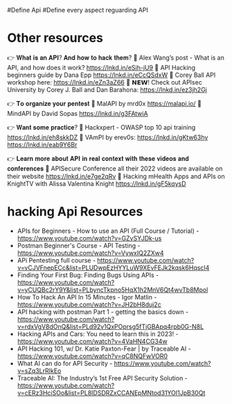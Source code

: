 #Define Api
#Define every aspect reguarding API

# Other resources

👉 𝐖𝐡𝐚𝐭 𝐢𝐬 𝐚𝐧 𝐀𝐏𝐈? 𝐀𝐧𝐝 𝐡𝐨𝐰 𝐭𝐨 𝐡𝐚𝐜𝐤 𝐭𝐡𝐞𝐦?
🌟 Alex Wang’s post - What is an API, and how does it work?
https://lnkd.in/eSih-jU9
🌟 API Hacking beginners guide by Dana Epp
https://lnkd.in/eCcQSdxW
🌟 Corey Ball API workshop here:
https://lnkd.in/eZn3aZ66
🌟 𝗡𝗘𝗪! Check out APIsec University by Corey J. Ball and Dan Barahona: https://lnkd.in/ez3jh2Gj

👉 𝐓𝐨 𝐨𝐫𝐠𝐚𝐧𝐢𝐳𝐞 𝐲𝐨𝐮𝐫 𝐩𝐞𝐧𝐭𝐞𝐬𝐭
🌟 MalAPI by mrd0x
https://malapi.io/
🌟 MindAPI by David Sopas
https://lnkd.in/g3FAtwiA

👉 𝐖𝐚𝐧𝐭 𝐬𝐨𝐦𝐞 𝐩𝐫𝐚𝐜𝐭𝐢𝐜𝐞?
🌟 Hackxpert - OWASP top 10 api training
https://lnkd.in/eh8skkDZ
🌟 VAmPI by erev0s:
https://lnkd.in/gKtw63hy
https://lnkd.in/eab9Y6Br

👉 𝐋𝐞𝐚𝐫𝐧 𝐦𝐨𝐫𝐞 𝐚𝐛𝐨𝐮𝐭 𝐀𝐏𝐈 𝐢𝐧 𝐫𝐞𝐚𝐥 𝐜𝐨𝐧𝐭𝐞𝐱𝐭 𝐰𝐢𝐭𝐡 𝐭𝐡𝐞𝐬𝐞 𝐯𝐢𝐝𝐞𝐨𝐬 𝐚𝐧𝐝 𝐜𝐨𝐧𝐟𝐞𝐫𝐞𝐧𝐜𝐞𝐬
🌟 APISecure Conference all their 2022 videos are available on their website
https://lnkd.in/e7ge2qRv
🌟 Hacking mHealth Apps and APIs on KnightTV with Alissa Valentina Knight
https://lnkd.in/gF5kqysD

















 #  hacking Api  Resources 
 * APIs for Beginners - How to use an API (Full Course / Tutorial) - https://www.youtube.com/watch?v=GZvSYJDk-us
 * Postman Beginner's Course - API Testing - https://www.youtube.com/watch?v=VywxIQ2ZXw4
 * APi Pentesting full course - https://www.youtube.com/watch?v=vCJVFnepECc&list=PLUDwpEzHYYLuW9XEvFEJk2kqsk6HqscI4
 * Finding Your First Bug: Finding Bugs Using APIs - https://www.youtube.com/watch?v=yCUQBc2rY9Y&list=PLbyncTkpno5HqX1h2MnV6Qt4wvTb8Mpol
 * How To Hack An API In 15 Minutes - Igor Matlin - https://www.youtube.com/watch?v=JH2bH8duj2c
 * API hacking with postman Part 1 - getting the basics down - https://www.youtube.com/watch?v=rdxVgV8dOnQ&list=PLd92v1QxPOprsg5fTjGBApq4rpb0G-N8L
 * Hacking APIs and Cars: You need to learn this in 2023! - https://www.youtube.com/watch?v=4VaHN4CG34w
 * API Hacking 101, w/ Dr. Katie Paxton-Fear | by Traceable AI - https://www.youtube.com/watch?v=qC8NQFwVOR0
 * What AI can do for API Security - https://www.youtube.com/watch?v=sZq3LrRIkEo
 * Traceable AI: The Industry’s 1st Free API Security Solution - https://www.youtube.com/watch?v=cERz3HciSOo&list=PL8IDSDRZxCCANEpMNtod31YOI1JpB30Qt
 
